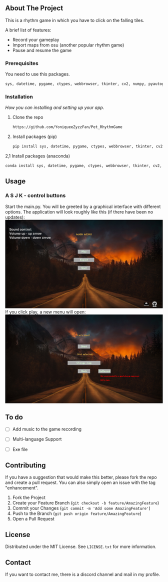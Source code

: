 <!-- ABOUT THE PROJECT -->
## About The Project

This is a rhythm game in which you have to click on the falling tiles.

A brief list of features:
* Record your gameplay
* Import maps from osu (another popular rhythm game)
* Pause and resume the game

<!-- GETTING STARTED -->
### Prerequisites

 You need to use this packages.
  ```sh
  sys, datetime, pygame, ctypes, webbrowser, tkinter, cv2, numpy, pyautogyi, threading, codecs, os, re, shutil, ctypes, playsound==1.2.2
  ```

### Installation

_How you can installing and setting up your app._

1. Clone the repo
   ```sh
   https://github.com/YoniqueeZyzzFan/Pet_RhythmGame
   ```
2. Install packages (pip)
   ```sh
   pip install sys, datetime, pygame, ctypes, webbrowser, tkinter, cv2, numpy, pyautogyi, threading, codecs, os, re, shutil, ctypes
   ```
2,1 Install packages (anaconda)
   ```sh
   conda install sys, datetime, pygame, ctypes, webbrowser, tkinter, cv2, numpy, pyautogyi, threading, codecs, os, re, shutil, ctypes
   ```

<!-- USAGE EXAMPLES -->
## Usage
### A S J K - control buttons

Start the main.py. You will be greeted by a graphical interface with different options. 
The application will look roughly like this (if there have been no updates):
![](/Example1.png)
If you click play, a new menu will open:
![](/Example2.png)

<!-- To do -->
## To do

- [ ] Add music to the game recording
- [ ] Multi-language Support
- [ ] Exe file


<!-- CONTRIBUTING -->
## Contributing

If you have a suggestion that would make this better, please fork the repo and create a pull request. You can also simply open an issue with the tag "enhancement".

1. Fork the Project
2. Create your Feature Branch (`git checkout -b feature/AmazingFeature`)
3. Commit your Changes (`git commit -m 'Add some AmazingFeature'`)
4. Push to the Branch (`git push origin feature/AmazingFeature`)
5. Open a Pull Request


<!-- LICENSE -->
## License

Distributed under the MIT License. See `LICENSE.txt` for more information.




<!-- CONTACT -->
## Contact

If you want to contact me, there is a discord channel and mail in my profile.

